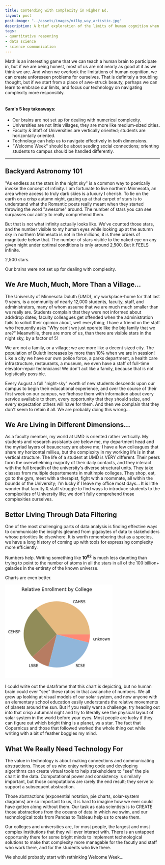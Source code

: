 ```yaml
---
title: Contending with Complexity in Higher Ed.
layout: post
post-image: "../assets/images/milky_way_artistic.jpg"
description: A brief exploration of the limits of human cognition when it comes to data
tags:
- quantitative reasoning
- data science
- science communication
---
```


Math is an interesting game that we can teach a human brain to participate in, but if we are being honest, most of us are not nearly as good at it as we think we are. And when we overlook the limitations of human cognition, we can create unforeseen problems for ourselves. That is definitely a troubling thought, but if we start from a place of awe-struck beauty, perhaps we can learn to embrace our limits, and focus our technology on navigating complexity more responsibly.  
<br>

#### Sam's 5 key takeaways:

-   Our brains are not set up for dealing with numerical complexity.
-   Universities are not little villages, they are more like medium-sized cities.
-   Faculty & Staff of Universities are vertically oriented; students are horizontally oriented.
-   Technology can help us to navigate effectively in both dimensions.
-   "Welcome Week" should be about seeding social connections; orienting students to campus should be handled differently.

------------------------------------------------------------------------

## Backyard Astronomy 101

"As endless as the stars in the night sky" is a common way to poetically invoke the concept of infinity. I am fortunate to live northern Minnesota, an area where access to truly dark skies is a luxury I cherish. To lie on the earth on a crisp autumn night, gazing up at that carpet of stars is to understand what the Romantic poets really meant when they started throwing the word "awesome" around. The number of stars you can see surpasses our ability to really comprehend them.

But that is not what infinity actually looks like. We've counted those stars, and the number visible to my human eyes while looking up at the autumn sky in northern Minnesota is not in the millions, it is three orders of magnitude below that. The number of stars visible to the naked eye on any given night under optimal conditions is only around 2,500. But it FEELS infinite. 

2,500 stars.

Our brains were not set up for dealing with complexity.


## We Are Much, Much, More Than a Village...

The University of Minnesota Duluth (UMD), my workplace-home for that last 9 years, is a community of nearly 12,000 students, faculty, staff, and administrators, many of whom assume that we are much much smaller than we really are. Students complain that they were not informed about add/drop dates; faculty colleagues get offended when the administration fails to solicit their opinion about, well everything; I have a friend on the staff who frequently asks "Why can't we just operate like the big family that we are?" Meanwhile, there are more of us, than there are visible stars in the night sky, by a factor of 5! 

We are not a family, or a village; we are more like a decent sized city. The population of Duluth increases by more than 10% when we are in session! Like a city we have our own police force, a parks department, a health care infrastructure, restaurants, a museum, we even have a staff of full-time elevator-repair technicians! We don't act like a family, because that is not logistically possible.

Every August a full "night-sky" worth of new students descends upon our campus to begin their educational experience, and over the course of their first week on our campus, we firehose them with information about every service available to them, every opportunity that they should seize, and every expectation others will have for them. And then we complain that they don't seem to retain it all. We are probably doing this wrong...


## We Are Living in Different Dimensions...

As a faculty member, my world at UMD is oriented rather vertically. My students and research assistants are below me, my department head and the myriad layers of beauocracy are above me; I have a few colleagues that share my horizontal millieu, but the complexity in my working life is in that vertical structure. The life of a student at UMD is VERY different. Their peers form the overwhelming majority of their daily contacts, and they interact with the full breadth of the university's diverse structural units. They take classes from multiple departements in multimple colleges. They shop, eat, go to the gym, meet with a therapist, fight with a roommate, all within the bounds of the University; I'm lucky if I leave my office most days... It is little wonder that faculty & staff struggle to find ways to introduce students to the complexities of University life; we don't fully comprehend those complexities ourselves.


## Better Living Through Data Filtering

One of the most challenging parts of data analysis is finding effective ways to communicate the insights gleaned from gigabytes of data to stakeholders whose priorities lie elsewhere. It is worth remembering that as a species, we have a long history of coming up with tools for expressing complexity more efficiently. 

Numbers help. Writing something like **10<sup>82</sup>** is much less daunting than trying to point to the number of atoms in all the stars in all of the 100 billion+ galaxies in the entirety of the known universe. 

Charts are even better.

<img src="../assets/images/pie_chart.png" width=350>

I could write out the dataframe that this chart is depicting, but no human brain could ever "see" these ratios in that avalanche of numbers. We all grew up looking at visual models of our solar system, and now anyone with an elementary school education easily understands the relative movements of planets around the sun. But if you really want a challenge, try heading out into that crisp autumnal night and try to literally see the physical layout of solar system in the world before your eyes. Most people are lucky if they can figure out which bright thing is a planet, vs a star. The fact that Copernicus and those that followed worked the whole thing out while writing with a bit of feather boggles my mind.


## What We Really Need Technology For

The value in technology is about making connections and communicating abstractions. Those of us who enjoy writing code and developing algorithms can create virtual tools to help stakeholders to "see" the pie chart in the data. Computational power and consistency is similarly important, but those computations are rarely the end result; they serve to support a subsequent abstraction. 

Those abstractions (exponential notation, pie charts, solar-system diagrams) are so important to us, it is hard to imagine how we ever could have gotten along without them. Our task as data scientists is to CREATE those abstractions from the oceans of data in which we swim, and our technological tools from Pandas to Tableau help us to create them.

Our colleges and universities are, for most people, the largest and most complex institutions that they will ever interact with. There is an untapped opportunity there for some bright minds to implement technological solutions to make that complexity more managable for the facutly and staff who work there, and for the students who live there.

We should probably start with rethinking Welcome Week...